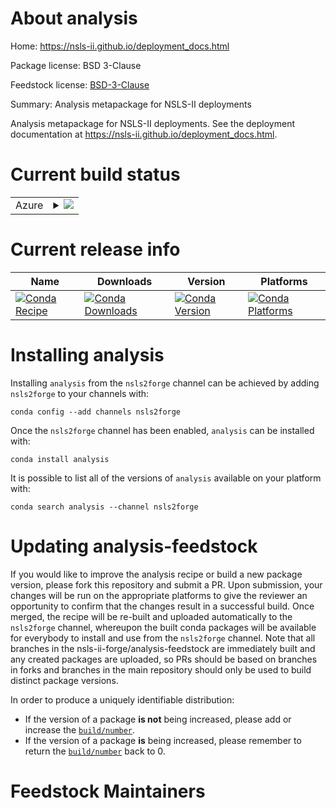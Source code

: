 About analysis
==============

Home: https://nsls-ii.github.io/deployment_docs.html

Package license: BSD 3-Clause

Feedstock license: [BSD-3-Clause](https://github.com/nsls-ii-forge/analysis-feedstock/blob/master/LICENSE.txt)

Summary: Analysis metapackage for NSLS-II deployments

Analysis metapackage for NSLS-II deployments. See the deployment
documentation at https://nsls-ii.github.io/deployment_docs.html.


Current build status
====================


<table>
    
  <tr>
    <td>Azure</td>
    <td>
      <details>
        <summary>
          <a href="https://dev.azure.com/nsls2forge/nsls2forge/_build/latest?definitionId=71&branchName=master">
            <img src="https://dev.azure.com/nsls2forge/nsls2forge/_apis/build/status/analysis-feedstock?branchName=master">
          </a>
        </summary>
        <table>
          <thead><tr><th>Variant</th><th>Status</th></tr></thead>
          <tbody><tr>
              <td>linux_64_python3.8</td>
              <td>
                <a href="https://dev.azure.com/nsls2forge/nsls2forge/_build/latest?definitionId=71&branchName=master">
                  <img src="https://dev.azure.com/nsls2forge/nsls2forge/_apis/build/status/analysis-feedstock?branchName=master&jobName=linux&configuration=linux_64_python3.8" alt="variant">
                </a>
              </td>
            </tr><tr>
              <td>linux_64_python3.9</td>
              <td>
                <a href="https://dev.azure.com/nsls2forge/nsls2forge/_build/latest?definitionId=71&branchName=master">
                  <img src="https://dev.azure.com/nsls2forge/nsls2forge/_apis/build/status/analysis-feedstock?branchName=master&jobName=linux&configuration=linux_64_python3.9" alt="variant">
                </a>
              </td>
            </tr><tr>
              <td>osx_64_python3.8</td>
              <td>
                <a href="https://dev.azure.com/nsls2forge/nsls2forge/_build/latest?definitionId=71&branchName=master">
                  <img src="https://dev.azure.com/nsls2forge/nsls2forge/_apis/build/status/analysis-feedstock?branchName=master&jobName=osx&configuration=osx_64_python3.8" alt="variant">
                </a>
              </td>
            </tr><tr>
              <td>osx_64_python3.9</td>
              <td>
                <a href="https://dev.azure.com/nsls2forge/nsls2forge/_build/latest?definitionId=71&branchName=master">
                  <img src="https://dev.azure.com/nsls2forge/nsls2forge/_apis/build/status/analysis-feedstock?branchName=master&jobName=osx&configuration=osx_64_python3.9" alt="variant">
                </a>
              </td>
            </tr><tr>
              <td>win_64_python3.8</td>
              <td>
                <a href="https://dev.azure.com/nsls2forge/nsls2forge/_build/latest?definitionId=71&branchName=master">
                  <img src="https://dev.azure.com/nsls2forge/nsls2forge/_apis/build/status/analysis-feedstock?branchName=master&jobName=win&configuration=win_64_python3.8" alt="variant">
                </a>
              </td>
            </tr><tr>
              <td>win_64_python3.9</td>
              <td>
                <a href="https://dev.azure.com/nsls2forge/nsls2forge/_build/latest?definitionId=71&branchName=master">
                  <img src="https://dev.azure.com/nsls2forge/nsls2forge/_apis/build/status/analysis-feedstock?branchName=master&jobName=win&configuration=win_64_python3.9" alt="variant">
                </a>
              </td>
            </tr>
          </tbody>
        </table>
      </details>
    </td>
  </tr>
</table>

Current release info
====================

| Name | Downloads | Version | Platforms |
| --- | --- | --- | --- |
| [![Conda Recipe](https://img.shields.io/badge/recipe-analysis-green.svg)](https://anaconda.org/nsls2forge/analysis) | [![Conda Downloads](https://img.shields.io/conda/dn/nsls2forge/analysis.svg)](https://anaconda.org/nsls2forge/analysis) | [![Conda Version](https://img.shields.io/conda/vn/nsls2forge/analysis.svg)](https://anaconda.org/nsls2forge/analysis) | [![Conda Platforms](https://img.shields.io/conda/pn/nsls2forge/analysis.svg)](https://anaconda.org/nsls2forge/analysis) |

Installing analysis
===================

Installing `analysis` from the `nsls2forge` channel can be achieved by adding `nsls2forge` to your channels with:

```
conda config --add channels nsls2forge
```

Once the `nsls2forge` channel has been enabled, `analysis` can be installed with:

```
conda install analysis
```

It is possible to list all of the versions of `analysis` available on your platform with:

```
conda search analysis --channel nsls2forge
```




Updating analysis-feedstock
===========================

If you would like to improve the analysis recipe or build a new
package version, please fork this repository and submit a PR. Upon submission,
your changes will be run on the appropriate platforms to give the reviewer an
opportunity to confirm that the changes result in a successful build. Once
merged, the recipe will be re-built and uploaded automatically to the
`nsls2forge` channel, whereupon the built conda packages will be available for
everybody to install and use from the `nsls2forge` channel.
Note that all branches in the nsls-ii-forge/analysis-feedstock are
immediately built and any created packages are uploaded, so PRs should be based
on branches in forks and branches in the main repository should only be used to
build distinct package versions.

In order to produce a uniquely identifiable distribution:
 * If the version of a package **is not** being increased, please add or increase
   the [``build/number``](https://conda.io/docs/user-guide/tasks/build-packages/define-metadata.html#build-number-and-string).
 * If the version of a package **is** being increased, please remember to return
   the [``build/number``](https://conda.io/docs/user-guide/tasks/build-packages/define-metadata.html#build-number-and-string)
   back to 0.

Feedstock Maintainers
=====================


